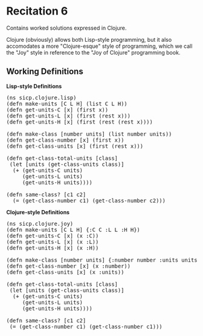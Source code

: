 Recitation 6
============ 

Contains worked solutions expressed in Clojure.

Clojure (obviously) allows both Lisp-style programming, but it also accomodates a more "Clojure-esque" style of programming, which we call the "Joy" style in reference to the "Joy of Clojure" programming book.

Working Definitions
-------------------

**Lisp-style Definitions**
<pre>
(ns sicp.clojure.lisp)
(defn make-units [C L H] (list C L H))
(defn get-units-C [x] (first x))
(defn get-units-L [x] (first (rest x)))
(defn get-units-H [x] (first (rest (rest x))))

(defn make-class [number units] (list number units))
(defn get-class-number [x] (first x))
(defn get-class-units [x] (first (rest x)))

(defn get-class-total-units [class]
 (let [units (get-class-units class)]
  (+ (get-units-C units)
     (get-units-L units)
     (get-units-H units))))

(defn same-class? [c1 c2]
  (= (get-class-number c1) (get-class-number c2)))
</pre>

**Clojure-style Definitions**
<pre>
(ns sicp.clojure.joy)
(defn make-units [C L H] {:C C :L L :H H})
(defn get-units-C [x] (x :C))
(defn get-units-L [x] (x :L))
(defn get-units-H [x] (x :H))

(defn make-class [number units] {:number number :units units})
(defn get-class-number [x] (x :number))
(defn get-class-units [x] (x :units))

(defn get-class-total-units [class]
 (let [units (get-class-units class)]
  (+ (get-units-C units)
     (get-units-L units)
     (get-units-H units))))

(defn same-class? [c1 c2]
 (= (get-class-number c1) (get-class-number c1)))
</pre>
